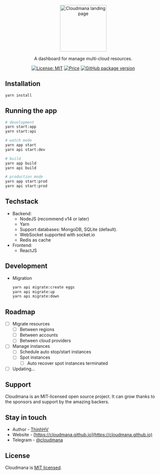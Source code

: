 <p align="center">
  <a href="http://thinhhv.com/cloudmana" target="blank">
    <img style="width: 150px;" src="https://cloudmana.github.io/public/assets/images/logo.png?raw=true" alt="Cloudmana landing page" />
  </a>
</p>

<p align="center">A dashboard for manage multi-cloud resources.</p>
<p align="center">
  <a href="https://opensource.org/licenses/MIT" target="_blank"><img src="https://img.shields.io/badge/License-MIT-yellow.svg" alt="License: MIT" /></a>
  <a href="https://github.com/cloudmana/cloudmana/blob/main/LICENSE" target="_blank"><img src="https://img.shields.io/badge/price-FREE-0098f7.svg" alt="Price" /></a>
  <a href="https://github.com/cloudmana/cloudmana/" target="_blank"><img src="https://img.shields.io/github/package-json/v/cloudmana/cloudmana" alt="GitHub package version" /></a>
</p>

## Installation

```bash
yarn install
```

## Running the app

```bash
# development
yarn start:app
yarn start:api

# watch mode
yarn app start
yarn api start:dev

# build
yarn app build
yarn api build

# production mode
yarn app start:prod
yarn api start:prod
```

## Techstack

- Backend:
  - NodeJS (recommend v14 or later)
  - Yarn
  - Support databases: MongoDB, SQLite (default).
  - WebSocket supported with socket.io
  - Redis as cache
- Frontend:
  - ReactJS

## Development

- Migration

  ```bash
  yarn api migrate:create eggs
  yarn api migrate:up
  yarn api migrate:down
  ```

## Roadmap

- [ ] Migrate resources
  - [ ] Between regions
  - [ ] Between accounts
  - [ ] Between cloud providers
- [ ] Manage instances
  - [ ] Schedule auto stop/start instances
  - [ ] Spot instances
    - [ ] Auto recover spot instances terminated
- [ ] Updating...

## Support

Cloudmana is an MIT-licensed open source project. It can grow thanks to the sponsors and support by the amazing backers.

## Stay in touch

- Author - [ThinhHV](https://thinhhv.com)
- Website - [https://cloudmana.github.io](https://cloudmana.github.io)
- Telegram - [@cloudmana](https://t.me/cloudmana)

## License

Cloudmana is [MIT licensed](LICENSE).

